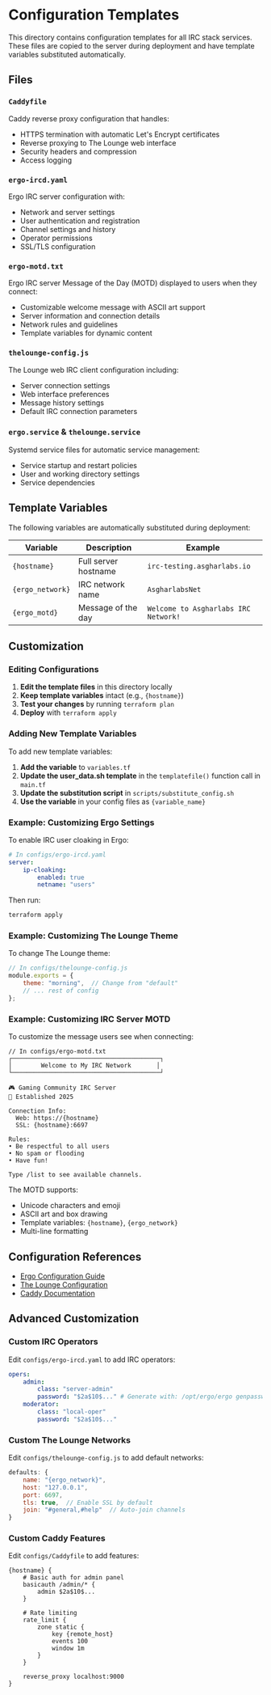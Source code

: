 # Configuration Templates

This directory contains configuration templates for all IRC stack services. These files are copied to the server during deployment and have template variables substituted automatically.

## Files

### `Caddyfile`
Caddy reverse proxy configuration that handles:
- HTTPS termination with automatic Let's Encrypt certificates
- Reverse proxying to The Lounge web interface
- Security headers and compression
- Access logging

### `ergo-ircd.yaml`
Ergo IRC server configuration with:
- Network and server settings
- User authentication and registration
- Channel settings and history
- Operator permissions
- SSL/TLS configuration

### `ergo-motd.txt`
Ergo IRC server Message of the Day (MOTD) displayed to users when they connect:
- Customizable welcome message with ASCII art support
- Server information and connection details
- Network rules and guidelines
- Template variables for dynamic content

### `thelounge-config.js`
The Lounge web IRC client configuration including:
- Server connection settings
- Web interface preferences
- Message history settings
- Default IRC connection parameters

### `ergo.service` & `thelounge.service`
Systemd service files for automatic service management:
- Service startup and restart policies
- User and working directory settings
- Service dependencies

## Template Variables

The following variables are automatically substituted during deployment:

| Variable | Description | Example |
|----------|-------------|---------|
| `{hostname}` | Full server hostname | `irc-testing.asgharlabs.io` |
| `{ergo_network}` | IRC network name | `AsgharlabsNet` |
| `{ergo_motd}` | Message of the day | `Welcome to Asgharlabs IRC Network!` |

## Customization

### Editing Configurations

1. **Edit the template files** in this directory locally
2. **Keep template variables** intact (e.g., `{hostname}`)
3. **Test your changes** by running `terraform plan`
4. **Deploy** with `terraform apply`

### Adding New Template Variables

To add new template variables:

1. **Add the variable** to `variables.tf`
2. **Update the user_data.sh template** in the `templatefile()` function call in `main.tf`
3. **Update the substitution script** in `scripts/substitute_config.sh`
4. **Use the variable** in your config files as `{variable_name}`

### Example: Customizing Ergo Settings

To enable IRC user cloaking in Ergo:

```yaml
# In configs/ergo-ircd.yaml
server:
    ip-cloaking:
        enabled: true
        netname: "users"
```

Then run:
```bash
terraform apply
```

### Example: Customizing The Lounge Theme

To change The Lounge theme:

```javascript
// In configs/thelounge-config.js  
module.exports = {
    theme: "morning",  // Change from "default"
    // ... rest of config
};
```

### Example: Customizing IRC Server MOTD

To customize the message users see when connecting:

```text
// In configs/ergo-motd.txt
┌─────────────────────────────────────────┐
│        Welcome to My IRC Network       │
└─────────────────────────────────────────┘

🎮 Gaming Community IRC Server
📅 Established 2025

Connection Info:
  Web: https://{hostname}
  SSL: {hostname}:6697

Rules:
• Be respectful to all users
• No spam or flooding
• Have fun!

Type /list to see available channels.
```

The MOTD supports:
- Unicode characters and emoji
- ASCII art and box drawing
- Template variables: `{hostname}`, `{ergo_network}`
- Multi-line formatting

## Configuration References

- [Ergo Configuration Guide](https://ergo.chat/guide.html#configuration)
- [The Lounge Configuration](https://thelounge.chat/docs/server/configuration)
- [Caddy Documentation](https://caddyserver.com/docs/caddyfile)

## Advanced Customization

### Custom IRC Operators

Edit `configs/ergo-ircd.yaml` to add IRC operators:

```yaml
opers:
    admin:
        class: "server-admin"
        password: "$2a$10$..." # Generate with: /opt/ergo/ergo genpasswd
    moderator:
        class: "local-oper" 
        password: "$2a$10$..."
```

### Custom The Lounge Networks

Edit `configs/thelounge-config.js` to add default networks:

```javascript
defaults: {
    name: "{ergo_network}",
    host: "127.0.0.1",
    port: 6697,
    tls: true,  // Enable SSL by default
    join: "#general,#help"  // Auto-join channels
}
```

### Custom Caddy Features

Edit `configs/Caddyfile` to add features:

```
{hostname} {
    # Basic auth for admin panel
    basicauth /admin/* {
        admin $2a$10$...
    }
    
    # Rate limiting
    rate_limit {
        zone static {
            key {remote_host}
            events 100
            window 1m
        }
    }
    
    reverse_proxy localhost:9000
}
```